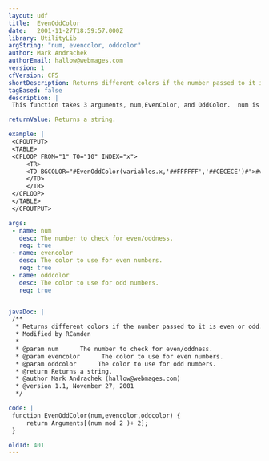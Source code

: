```yaml
---
layout: udf
title:  EvenOddColor
date:   2001-11-27T18:59:57.000Z
library: UtilityLib
argString: "num, evencolor, oddcolor"
author: Mark Andrachek
authorEmail: hallow@webmages.com
version: 1
cfVersion: CF5
shortDescription: Returns different colors if the number passed to it is even or odd.
tagBased: false
description: |
 This function takes 3 arguments, num,EvenColor, and OddColor.  num is the number you want to return the color for, EvenColor is the color returned if num is even, OddColor is the color returned if num is odd. This can be used to easily alternate table row or even cell colors.

returnValue: Returns a string.

example: |
 <CFOUTPUT>
 <TABLE>
 <CFLOOP FROM="1" TO="10" INDEX="x">
     <TR>
     <TD BGCOLOR="#EvenOddColor(variables.x,'##FFFFFF','##CECECE')#">#variables.x#
     </TD>
     </TR>
 </CFLOOP>
 </TABLE>
 </CFOUTPUT>

args:
 - name: num
   desc: The number to check for even/oddness.
   req: true
 - name: evencolor
   desc: The color to use for even numbers.
   req: true
 - name: oddcolor
   desc: The color to use for odd numbers.
   req: true


javaDoc: |
 /**
  * Returns different colors if the number passed to it is even or odd.
  * Modified by RCamden
  * 
  * @param num      The number to check for even/oddness. 
  * @param evencolor      The color to use for even numbers. 
  * @param oddcolor      The color to use for odd numbers. 
  * @return Returns a string. 
  * @author Mark Andrachek (hallow@webmages.com) 
  * @version 1.1, November 27, 2001 
  */

code: |
 function EvenOddColor(num,evencolor,oddcolor) {
     return Arguments[(num mod 2 )+ 2];
 }

oldId: 401
---
```


